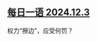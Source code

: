 <!--1733263480000-->
[每日一语 2024.12.3](https://chinadigitaltimes.net/chinese/713675.html)
------

<p>权力“擦边”，应受何罚？</p><p><img decoding="async" src="data:image/svg+xml,%3Csvg%20xmlns='http://www.w3.org/2000/svg'%20viewBox='0%200%200%200'%3E%3C/svg%3E" alt="" data-lazy-src="https://chinadigitaltimes.net/chinese/files/2024/12/2024.12.3.jpg"><noscript><img decoding="async" src="https://chinadigitaltimes.net/chinese/files/2024/12/2024.12.3.jpg" alt=""></noscript></p><div class="addtoany_share_save_container addtoany_content addtoany_content_bottom"><div class="a2a_kit a2a_kit_size_32 addtoany_list" data-a2a-url="https://chinadigitaltimes.net/chinese/713675.html" data-a2a-title="每日一语 2024.12.3"><a class="a2a_button_facebook" href="https://www.addtoany.com/add_to/facebook?linkurl=https%3A%2F%2Fchinadigitaltimes.net%2Fchinese%2F713675.html&amp;linkname=%E6%AF%8F%E6%97%A5%E4%B8%80%E8%AF%AD%202024.12.3" title="Facebook" rel="nofollow noopener" target="_blank"></a><a class="a2a_button_twitter" href="https://www.addtoany.com/add_to/twitter?linkurl=https%3A%2F%2Fchinadigitaltimes.net%2Fchinese%2F713675.html&amp;linkname=%E6%AF%8F%E6%97%A5%E4%B8%80%E8%AF%AD%202024.12.3" title="Twitter" rel="nofollow noopener" target="_blank"></a><a class="a2a_button_telegram" href="https://www.addtoany.com/add_to/telegram?linkurl=https%3A%2F%2Fchinadigitaltimes.net%2Fchinese%2F713675.html&amp;linkname=%E6%AF%8F%E6%97%A5%E4%B8%80%E8%AF%AD%202024.12.3" title="Telegram" rel="nofollow noopener" target="_blank"></a><a class="a2a_button_reddit" href="https://www.addtoany.com/add_to/reddit?linkurl=https%3A%2F%2Fchinadigitaltimes.net%2Fchinese%2F713675.html&amp;linkname=%E6%AF%8F%E6%97%A5%E4%B8%80%E8%AF%AD%202024.12.3" title="Reddit" rel="nofollow noopener" target="_blank"></a><a class="a2a_button_whatsapp" href="https://www.addtoany.com/add_to/whatsapp?linkurl=https%3A%2F%2Fchinadigitaltimes.net%2Fchinese%2F713675.html&amp;linkname=%E6%AF%8F%E6%97%A5%E4%B8%80%E8%AF%AD%202024.12.3" title="WhatsApp" rel="nofollow noopener" target="_blank"></a><a class="a2a_button_email" href="https://www.addtoany.com/add_to/email?linkurl=https%3A%2F%2Fchinadigitaltimes.net%2Fchinese%2F713675.html&amp;linkname=%E6%AF%8F%E6%97%A5%E4%B8%80%E8%AF%AD%202024.12.3" title="Email" rel="nofollow noopener" target="_blank"></a><a class="a2a_button_copy_link" href="https://www.addtoany.com/add_to/copy_link?linkurl=https%3A%2F%2Fchinadigitaltimes.net%2Fchinese%2F713675.html&amp;linkname=%E6%AF%8F%E6%97%A5%E4%B8%80%E8%AF%AD%202024.12.3" title="Copy Link" rel="nofollow noopener" target="_blank"></a><a class="a2a_dd addtoany_share_save addtoany_share" href="https://www.addtoany.com/share"></a></div></div>
